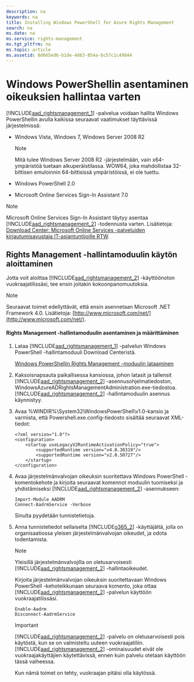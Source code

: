 ```yaml
---
description: na
keywords: na
title: Installing Windows PowerShell for Azure Rights Management
search: na
ms.date: na
ms.service: rights-management
ms.tgt_pltfrm: na
ms.topic: article
ms.assetid: 0d665ed6-b1de-4d63-854a-bc57c1c49844
---
```

# Windows PowerShellin asentaminen oikeuksien hallintaa varten
[!INCLUDE[aad_rightsmanagement_1](../Token/aad_rightsmanagement_1_md.md)] -palvelua voidaan hallita Windows PowerShellin avulla kaikissa seuraavat vaatimukset täyttävissä järjestelmissä:

-   Windows Vista, Windows 7, Windows Server 2008 R2

    > [!NOTE]
    > Mitä tulee Windows Server 2008 R2 -järjestelmään, vain x64-ympäristöä tuetaan alkuperäistilassa. WOW64, joka mahdollistaa 32-bittisen emuloinnin 64-bittisissä ympäristöissä, ei ole tuettu.

-   Windows PowerShell 2.0

-   Microsoft Online Services Sign-In Assistant 7.0

> [!NOTE]
> Microsoft Online Services Sign-In Assistant täytyy asentaa [!INCLUDE[aad_rightsmanagement_2](../Token/aad_rightsmanagement_2_md.md)] -todennusta varten. Lisätietoja: [Download Center: Microsoft Online Services -palveluiden kirjautumisavustaja IT-asiantuntijoille RTW](http://www.microsoft.com/download/en/details.aspx?displaylang=en&amp;id=28177).

## Rights Management -hallintamoduulin käytön aloittaminen
Jotta voit aloittaa [!INCLUDE[aad_rightsmanagement_2](../Token/aad_rightsmanagement_2_md.md)] -käyttöönoton vuokraajatilissäsi, tee ensin joitakin kokoonpanomuutoksia.

> [!NOTE]
> Seuraavat toimet edellyttävät, että ensin asennetaan Microsoft .NET Framework 4.0. Lisätietoja: [http://www.microsoft.com/net/](http://www.microsoft.com/net/).

#### Rights Management -hallintamoduulin asentaminen ja määrittäminen

1.  Lataa [!INCLUDE[aad_rightsmanagement_1](../Token/aad_rightsmanagement_1_md.md)] -palvelun Windows PowerShell -hallintamoduuli Download Centeristä.

    [Windows PowerShellin Rights Management -moduulin lataaminen](http://go.microsoft.com/fwlink/?LinkId=257721)

2.  Kaksoisnapsauta paikallisessa kansiossa, johon latasit ja tallensit [!INCLUDE[aad_rightsmanagement_2](../Token/aad_rightsmanagement_2_md.md)] -asennusohjelmatiedoston, WindowsAzureADRightsManagementAdministration.exe-tiedostoa. [!INCLUDE[aad_rightsmanagement_2](../Token/aad_rightsmanagement_2_md.md)] -hallintamoduulin asennus käynnistyy.

3.  Avaa %WINDIR%\System32\WindowsPowerShell\v1.0-kansio ja varmista, että Powershell.exe.config-tiedosto sisältää seuraavat XML-tiedot:

    ```
    <?xml version="1.0"?> 
    <configuration> 
        <startup useLegacyV2RuntimeActivationPolicy="true"> 
            <supportedRuntime version="v4.0.30319"/> 
            <supportedRuntime version="v2.0.50727"/> 
        </startup> 
    </configuration>
    ```

4.  Avaa järjestelmänvalvojan oikeuksin suoritettava Windows PowerShell -komentokehote ja kirjoita seuraavat komennot moduulin tuomiseksi ja yhdistämiseksi [!INCLUDE[aad_rightsmanagement_2](../Token/aad_rightsmanagement_2_md.md)] -asennukseen:

    ```
    Import-Module AADRM
    Connect-AadrmService -Verbose
    ```
    Sinulta pyydetään tunnistetietoja.

5.  Anna tunnistetiedot sellaiselta [!INCLUDE[o365_2](../Token/o365_2_md.md)] -käyttäjältä, jolla on organisaatiossa yleisen järjestelmänvalvojan oikeudet, ja odota todentamista.

    > [!NOTE]
    > Yleisillä järjestelmänvalvojilla on oletusarvoisesti [!INCLUDE[aad_rightsmanagement_2](../Token/aad_rightsmanagement_2_md.md)] -hallintaoikeudet.

    Kirjoita järjestelmänvalvojan oikeuksin suoritettavaan Windows PowerShell -kehoteikkunaan seuraava komento, joka ottaa [!INCLUDE[aad_rightsmanagement_2](../Token/aad_rightsmanagement_2_md.md)] -palvelun käyttöön vuokraajatilissäsi.

    ```
    Enable-Aadrm
    Disconnect-AadrmService
    ```
    > [!IMPORTANT]
    > [!INCLUDE[aad_rightsmanagement_2](../Token/aad_rightsmanagement_2_md.md)] -palvelu on oletusarvoisesti pois käytöstä, kun se on valmisteltu uuteen vuokraajatiliin. [!INCLUDE[aad_rightsmanagement_2](../Token/aad_rightsmanagement_2_md.md)] -ominaisuudet eivät ole vuokraajakäyttäjien käytettävissä, ennen kuin palvelu otetaan käyttöön tässä vaiheessa.

    Kun nämä toimet on tehty, vuokraajan pitäisi olla käytössä.

